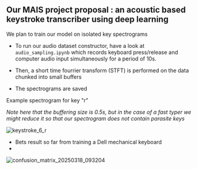 ## Our MAIS project proposal : an acoustic based keystroke transcriber using deep learning 

We plan to train our model on isolated key spectrograms

* To run our audio dataset constructor, have a look at  `audio_sampling.ipynb` which records keyboard press/release and computer audio input simultaneously for a period of 10s.

* Then, a short time fourrier transform (STFT) is performed on the data chunked into small buffers
  
* The spectrograms are saved

Example spectrogram for key "r" 

*Note here that the buffering size is 0.5s, but in the case of a fast typer we might reduce it so that our spectrogram does not contain parasite keys*

![keystroke_6_r](https://github.com/user-attachments/assets/114ad7b2-a44b-4006-8a10-9597e8fc58a9)

* Bets result so far from training a Dell mechanical keyboard
* 
![confusion_matrix_20250318_093204](https://github.com/user-attachments/assets/13ffa579-c202-4ca7-afe6-fa5e7e7efbc3)
